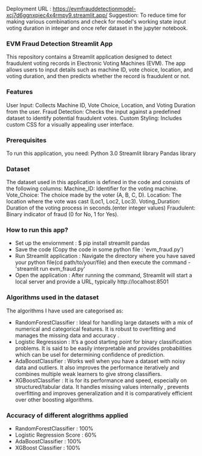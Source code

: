 Deployment URL : https://evmfrauddetectionmodel-xcj7d6ggnxpjec4x4rmpy9.streamlit.app/
 Suggestion: To reduce time for making various combinations and check for model's working state input voting duration in integer and once refer dataset in the jupyter notebook.
### EVM Fraud Detection Streamlit App
This repository contains a Streamlit application designed to detect fraudulent voting records in Electronic Voting Machines (EVM). The app allows users to input details such as machine ID, vote choice, location, and voting duration, and then predicts whether the record is fraudulent or not.
### Features
User Input: Collects Machine ID, Vote Choice, Location, and Voting Duration from the user.
Fraud Detection: Checks the input against a predefined dataset to identify potential fraudulent votes.
Custom Styling: Includes custom CSS for a visually appealing user interface.
### Prerequisites
To run this application, you need:
Python 3.0
Streamlit library
Pandas library
### Dataset
The dataset used in this application is defined in the code and consists of the following columns:
Machine_ID: Identifier for the voting machine.
Vote_Choice: The choice made by the voter (A, B, C, D).
Location: The location where the vote was cast (Loc1, Loc2, Loc3).
Voting_Duration: Duration of the voting process in seconds.(enter integer values)
Fraudulent: Binary indicator of fraud (0 for No, 1 for Yes).
### How to run this app?
* Set up the enviornment : $ pip install streamlit pandas
* Save the code (Copy the code in some python file : 'evm_fraud.py')
* Run Streamlit application : Navigate the directory where you have saved your python file(cd path/to/your/file) and then 
execute the command - 'streamlit run evm_fraud.py'
* Open the application : After running the command, Streamlit will start a local server and provide a URL, typically http://localhost:8501
### Algorithms used in the dataset
The algorithms I have used are categorised as:
* RandomForestClassifier : Ideal for handling large datasets with a mix of numerical and categorical features. It is robust to
overfitting and manages the missing data and accuracy .
* Logistic Regresssion : It’s a good starting point for binary classification problems. It is said to be easily interpretable
and provides probabilities which can be usel for determining confidence of prediction.
* AdaBoostClassifier : Works well when you have a dataset with noisy data and outliers. It also improves the performance iteratively
and combines multiple weak learners to give strong classifiers.
* XGBoostClassifier : It is  for its performance and speed, especially on structured/tabular data. It handles missing values 
internally , prevents overfitting and improves generalization and it is comparatively efficient over other boosting
algorithms.
### Accuracy of different alogrithms applied
* RandomForestClassifier : 100%
* Logistic Regression Score : 60%
* AdaBoostClassifier : 100%
* XGBoost Classifier : 100%
